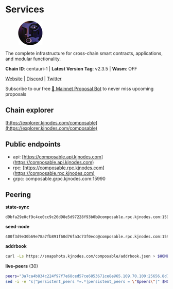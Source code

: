 # Services

<figure><img src="https://raw.githubusercontent.com/kj89/cosmos-images/main/logos/composable.png" alt=""><figcaption></figcaption></figure>

The complete infrastructure for cross-chain smart  contracts, applications, and modular functionality.

**Chain ID**: centauri-1 | **Latest Version Tag**: v2.3.5 | **Wasm**: OFF

[Website](https://www.composable.finance) | [Discord](https://discord.gg/composable) | [Twitter](https://twitter.com/ComposableFin)



Subscribe to our free [🤖 Mainnet Proposal Bot](https://t.me/kjnodes_proposal_bot) to never miss upcoming proposals


## Chain explorer
[https://explorer.kjnodes.com/composable](https://explorer.kjnodes.com/composable)

## Public endpoints

* api: [https://composable.api.kjnodes.com](https://composable.api.kjnodes.com)
* rpc: [https://composable.rpc.kjnodes.com](https://composable.rpc.kjnodes.com)
* grpc: composable.grpc.kjnodes.com:15990

## Peering

**state-sync**

```text
d9bfa29e0cf9c4ce0cc9c26d98e5d97228f93b0b@composable.rpc.kjnodes.com:15956
```

**seed-node**

```text
400f3d9e30b69e78a7fb891f60d76fa3c73f0ecc@composable.rpc.kjnodes.com:15959
```

**addrbook**
```bash
curl -Ls https://snapshots.kjnodes.com/composable/addrbook.json > $HOME/.banksy/config/addrbook.json
```

**live-peers** (30)
```bash
peers="3a7ca4b834c224f97f7e68ced57ce6853671ce8e@65.109.70.100:25656,8d70f16094502dcc6a6fb1065b9ab9c958c266d6@65.109.104.72:22256,27f9f5c65d626e2756ca8deea23e4dc3608126e3@65.109.154.181:30656,724fb9c02f28390abdf371ff4914609f1890a3fc@95.216.39.183:10656,c19bab4c4e5965b1ee079e19337332a2ec3d648d@135.181.79.62:26656,c6eefdcc5cbe41dd457183c7c3bd7311ddf97638@65.109.116.119:16156,5983e226c8f8ddfe3199d3b8ad016ef961c95a0e@51.91.30.173:3100,211a8dd121f7de6e2ed53efe87cba194d0637d49@65.108.8.247:22256,f1417ea1b17234f37ebb67f6ef55aea791e591e8@142.44.213.82:1400,7ea064d6aa7e54afa00d6354e923eece322363b8@193.26.159.34:39656,7f6750ad830510745ace63a35e1d522bcc79ec15@146.190.40.139:26656,92336725dc7fda1504ea5962bb551f2610126377@65.108.198.118:22256,efe99b4c22402e91fe630c0c747fe17528e79134@89.58.53.67:26656,3f72dfcaa83c4922dd6e72bc5b9da7840ef8adaa@57.128.96.155:22256,72e97d478faa181dfbf9c5043b0005b4f339f283@38.146.3.171:22256,2cba1a83afb55d9a86cbbb5054a09e82a768df29@65.21.88.12:2000,63559b939442512ed82d2ded46d02ab1021ea29a@95.214.55.138:53656,3b27aab10ded3765aeb8f3dc70e0f7b2581e4196@141.95.157.139:22256,253f190c96d14ce98da8b7596385c1593a7be982@65.109.33.48:23656,e361a46ab3211b09e65a9afa791ae08f040bff16@195.154.94.166:24680,690a53df99c570aef22106bca3b77bec2881bf32@65.21.139.155:26656,4cb008db9c8ae2eb5c751006b977d6910e990c5d@65.108.71.163:2630,17bfb555c37b79e89af31342f4e068bf4f93e144@65.108.137.39:26656,c7f52f81ee1b1f7107fc78ca2de476c730e00be9@65.109.80.150:2635,19a41f42296807f148bd0e0db7046a379eebef8d@81.0.220.94:25456,d9bfa29e0cf9c4ce0cc9c26d98e5d97228f93b0b@65.109.88.38:15956,4319824b0ff4c795ec8c48e09f504fbe97c8a6e7@142.132.135.125:20656,ebc272824924ea1a27ea3183dd0b9ba713494f83@195.3.220.140:26976,548b18f0288f4c128ef3ff133dcadf004263c363@38.242.230.118:26656,62aeb7afe40e01faa506cfdf6a0b186d82cafcea@93.190.141.68:21206"
sed -i -e "s|^persistent_peers *=.*|persistent_peers = \"$peers\"|" $HOME/.banksy/config/config.toml
```
